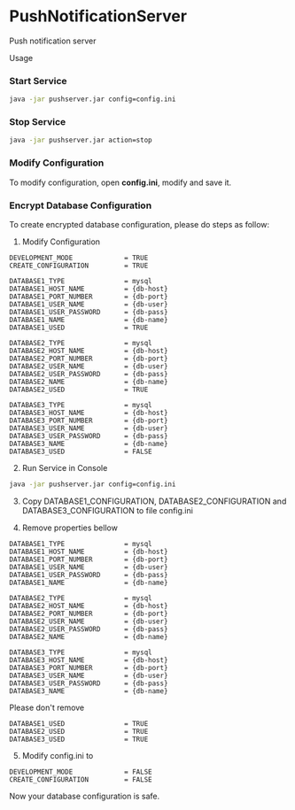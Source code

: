 # PushNotificationServer
Push notification server

Usage

### Start Service

```bash
java -jar pushserver.jar config=config.ini
```

### Stop Service

```bash
java -jar pushserver.jar action=stop
```

### Modify Configuration

To modify configuration, open **config.ini**, modify and save it.

### Encrypt Database Configuration

To create encrypted database configuration, please do steps as follow:

1. Modify Configuration

```
DEVELOPMENT_MODE             = TRUE
CREATE_CONFIGURATION         = TRUE

DATABASE1_TYPE               = mysql
DATABASE1_HOST_NAME          = {db-host}
DATABASE1_PORT_NUMBER        = {db-port}
DATABASE1_USER_NAME          = {db-user}
DATABASE1_USER_PASSWORD      = {db-pass}
DATABASE1_NAME               = {db-name}
DATABASE1_USED               = TRUE

DATABASE2_TYPE               = mysql
DATABASE2_HOST_NAME          = {db-host}
DATABASE2_PORT_NUMBER        = {db-port}
DATABASE2_USER_NAME          = {db-user}
DATABASE2_USER_PASSWORD      = {db-pass}
DATABASE2_NAME               = {db-name}
DATABASE2_USED               = TRUE

DATABASE3_TYPE               = mysql
DATABASE3_HOST_NAME          = {db-host}
DATABASE3_PORT_NUMBER        = {db-port}
DATABASE3_USER_NAME          = {db-user}
DATABASE3_USER_PASSWORD      = {db-pass}
DATABASE3_NAME               = {db-name}
DATABASE3_USED               = FALSE
```

2. Run Service in Console

```bash
java -jar pushserver.jar config=config.ini
```

3. Copy DATABASE1_CONFIGURATION, DATABASE2_CONFIGURATION and DATABASE3_CONFIGURATION to file config.ini

4. Remove properties bellow

```
DATABASE1_TYPE               = mysql
DATABASE1_HOST_NAME          = {db-host}
DATABASE1_PORT_NUMBER        = {db-port}
DATABASE1_USER_NAME          = {db-user}
DATABASE1_USER_PASSWORD      = {db-pass}
DATABASE1_NAME               = {db-name}

DATABASE2_TYPE               = mysql
DATABASE2_HOST_NAME          = {db-host}
DATABASE2_PORT_NUMBER        = {db-port}
DATABASE2_USER_NAME          = {db-user}
DATABASE2_USER_PASSWORD      = {db-pass}
DATABASE2_NAME               = {db-name}

DATABASE3_TYPE               = mysql
DATABASE3_HOST_NAME          = {db-host}
DATABASE3_PORT_NUMBER        = {db-port}
DATABASE3_USER_NAME          = {db-user}
DATABASE3_USER_PASSWORD      = {db-pass}
DATABASE3_NAME               = {db-name}
```

Please don't remove

```
DATABASE1_USED               = TRUE
DATABASE2_USED               = TRUE
DATABASE3_USED               = TRUE
```
5. Modify config.ini to
```
DEVELOPMENT_MODE             = FALSE
CREATE_CONFIGURATION         = FALSE
```

Now your database configuration is safe.
